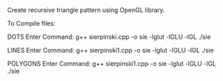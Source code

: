 Create recursive triangle pattern using OpenGL library.

To Compile files:

DOTS
Enter Command:
	g++ sierpinski.cpp -o sie -lglut -lGLU -lGL
	./sie	
	
LINES
Enter Command:
	g++ sierpinski1.cpp -o sie -lglut -lGLU -lGL
	./sie

POLYGONS
Enter Command:
	g++ sierpinski1.cpp -o sie -lglut -lGLU -lGL
	./sie
	

